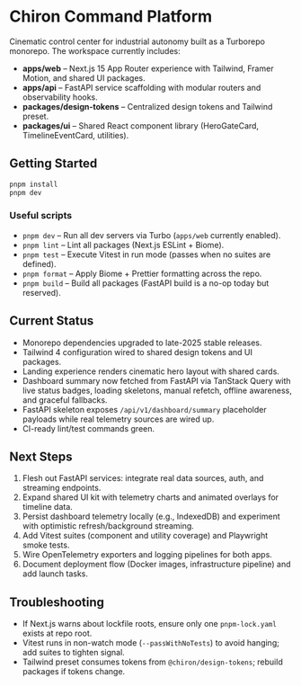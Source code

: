 # Chiron Command Platform

Cinematic control center for industrial autonomy built as a Turborepo monorepo. The workspace currently includes:

- **apps/web** – Next.js 15 App Router experience with Tailwind, Framer Motion, and shared UI packages.
- **apps/api** – FastAPI service scaffolding with modular routers and observability hooks.
- **packages/design-tokens** – Centralized design tokens and Tailwind preset.
- **packages/ui** – Shared React component library (HeroGateCard, TimelineEventCard, utilities).

## Getting Started

```bash
pnpm install
pnpm dev
```

### Useful scripts

- `pnpm dev` – Run all dev servers via Turbo (`apps/web` currently enabled).
- `pnpm lint` – Lint all packages (Next.js ESLint + Biome).
- `pnpm test` – Execute Vitest in run mode (passes when no suites are defined).
- `pnpm format` – Apply Biome + Prettier formatting across the repo.
- `pnpm build` – Build all packages (FastAPI build is a no-op today but reserved).

## Current Status

- Monorepo dependencies upgraded to late-2025 stable releases.
- Tailwind 4 configuration wired to shared design tokens and UI packages.
- Landing experience renders cinematic hero layout with shared cards.
- Dashboard summary now fetched from FastAPI via TanStack Query with live status badges, loading skeletons, manual refetch, offline awareness, and graceful fallbacks.
- FastAPI skeleton exposes `/api/v1/dashboard/summary` placeholder payloads while real telemetry sources are wired up.
- CI-ready lint/test commands green.

## Next Steps

1. Flesh out FastAPI services: integrate real data sources, auth, and streaming endpoints.
2. Expand shared UI kit with telemetry charts and animated overlays for timeline data.
3. Persist dashboard telemetry locally (e.g., IndexedDB) and experiment with optimistic refresh/background streaming.
4. Add Vitest suites (component and utility coverage) and Playwright smoke tests.
5. Wire OpenTelemetry exporters and logging pipelines for both apps.
6. Document deployment flow (Docker images, infrastructure pipeline) and add launch tasks.

## Troubleshooting

- If Next.js warns about lockfile roots, ensure only one `pnpm-lock.yaml` exists at repo root.
- Vitest runs in non-watch mode (`--passWithNoTests`) to avoid hanging; add suites to tighten signal.
- Tailwind preset consumes tokens from `@chiron/design-tokens`; rebuild packages if tokens change.
